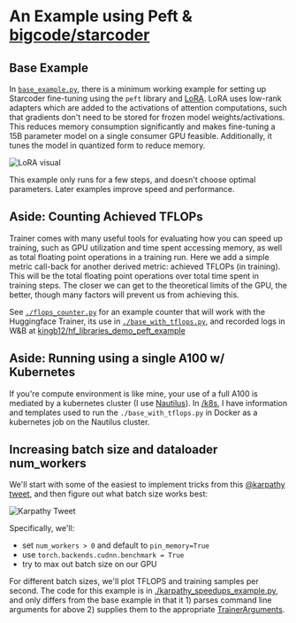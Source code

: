 # An Example using Peft & [bigcode/starcoder](https://huggingface.co/bigcode/starcoder)

## Base Example

In [`base_example.py`](./base_example.py), there is a minimum working example for setting up Starcoder fine-tuning
using the `peft` library and [LoRA](https://huggingface.co/docs/peft/conceptual_guides/lora). LoRA uses low-rank
adapters which are added to the activations of attention computations, such that gradients don't need to be stored for
frozen model weights/activations. This reduces memory consumption significantly and makes fine-tuning a 15B parameter
model on a single consumer GPU feasible. Additionally, it tunes the model in quantized form to reduce memory.

![LoRA visual](https://huggingface.co/datasets/huggingface/documentation-images/resolve/main/peft/lora_diagram.png)

This example only runs for a few steps, and doesn't choose optimal parameters. Later examples improve speed and 
performance.

## Aside: Counting Achieved TFLOPs

Trainer comes with many useful tools for evaluating how you can speed up training, such as GPU utilization and time 
spent accessing memory, as well as total floating point operations in a training run. Here we add a simple metric 
call-back for another derived metric: achieved TFLOPs (in training). This will be the total floating point operations over total 
time spent in training steps. The closer we can get to the theoretical limits of the GPU, the better, though many factors will prevent us
from achieving this.

See [`./flops_counter.py`](flops_counter.py) for an example counter that will work with the Huggingface Trainer, its
use in [`./base_with_tflops.py`](base_with_tflops.py), and recorded logs in W&B at 
[kingb12/hf_libraries_demo_peft_example](https://wandb.ai/kingb12/hf_libraries_demo_peft_example)

## Aside: Running using a single A100 w/ Kubernetes

If you're compute environment is like mine, your use of a full A100 is mediated by a kubernetes cluster 
(I use [Nautilus](https://portal.nrp-nautilus.io/)). In [/k8s](../../../../k8s/README.md), I have information and 
templates used to run the `./base_with_tflops.py` in Docker as a kubernetes job on the Nautilus cluster.

## Increasing batch size and dataloader num_workers

We'll start with some of the easiest to implement tricks from this [@karpathy tweet](https://twitter.com/karpathy/status/1299921324333170689?s=20), and then figure out what batch size works best:

![Karpathy Tweet](https://pbs.twimg.com/media/Ego_hTIUwAARnS6?format=png&name=900x900)

Specifically, we'll:
- set `num_workers > 0` and default to `pin_memory=True`
- use `torch.backends.cudnn.benchmark = True`
- try to max out batch size on our GPU

For different batch sizes, we'll plot TFLOPS and training samples per second. The code for
this example is in [./karpathy_speedups_example.py](./karpathy_speedups_example.py), and only differs
from the base example in that it 1) parses command line arguments for above 2) supplies them to
the appropriate [TrainerArguments](https://huggingface.co/docs/transformers/main_classes/trainer#transformers.TrainingArguments).

